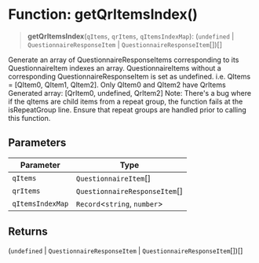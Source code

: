 # Function: getQrItemsIndex()

> **getQrItemsIndex**(`qItems`, `qrItems`, `qItemsIndexMap`): (`undefined` \| `QuestionnaireResponseItem` \| `QuestionnaireResponseItem`[])[]

Generate an array of QuestionnaireResponseItems corresponding to its QuestionnaireItem indexes an array.
QuestionnaireItems without a corresponding QuestionnaireResponseItem is set as undefined.
i.e. QItems = [QItem0, QItem1, QItem2]. Only QItem0 and QItem2 have QrItems
Generated array: [QrItem0, undefined, QrItem2]
Note: There's a bug where if the qItems are child items from a repeat group, the function fails at the isRepeatGroup line.
      Ensure that repeat groups are handled prior to calling this function.

## Parameters

| Parameter | Type |
| ------ | ------ |
| `qItems` | `QuestionnaireItem`[] |
| `qrItems` | `QuestionnaireResponseItem`[] |
| `qItemsIndexMap` | `Record`\<`string`, `number`\> |

## Returns

(`undefined` \| `QuestionnaireResponseItem` \| `QuestionnaireResponseItem`[])[]
